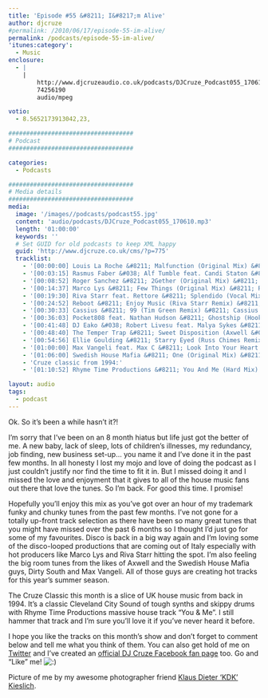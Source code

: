 ```yaml
---
title: 'Episode #55 &#8211; I&#8217;m Alive'
author: djcruze
#permalink: /2010/06/17/episode-55-im-alive/
permalink: /podcasts/episode-55-im-alive/
'itunes:category':
  - Music
enclosure:
  - |
    |
        http://www.djcruzeaudio.co.uk/podcasts/DJCruze_Podcast055_170610.mp3
        74256190
        audio/mpeg

votio:
  - 8.5652173913042,23,

###################################
# Podcast
###################################

categories:
  - Podcasts

###################################
# Media details
###################################
media:
  image: '/images//podcasts/podcast55.jpg'
  content: 'audio/podcasts/DJCruze_Podcast055_170610.mp3'
  length: '01:00:00'
  keywords: ''
  # Set GUID for old podcasts to keep XML happy
  guid: 'http://www.djcruze.co.uk/cms/?p=775'
  tracklist:
    - '[00:00:00] Louis La Roche &#8211; Malfunction (Original Mix) &#8211; Ever After'
    - '[00:03:15] Rasmus Faber &#038; Alf Tumble feat. Candi Staton &#8211; Wilder Side (Original Mix) &#8211; Defected'
    - '[00:08:52] Roger Sanchez &#8211; 2Gether (Original Mix) &#8211; Stealth Records'
    - '[00:14:37] Marco Lys &#8211; Few Things (Original Mix) &#8211; Rising Music'
    - '[00:19:30] Riva Starr feat. Rettore &#8211; Splendido (Vocal Mix) &#8211; Snatch! Records'
    - '[00:24:52] Reboot &#8211; Enjoy Music (Riva Starr Remix) &#8211; Defected'
    - '[00:30:33] Cassius &#8211; 99 (Tim Green Remix) &#8211; Cassius Records'
    - '[00:36:03] Pocket808 feat. Nathan Hudson &#8211; Ghostship (Hook N Sling Remix) &#8211; Hussle Recordings'
    - '[00:41:48] DJ Eako &#038; Robert Livesu feat. Malya Sykes &#8211; Shine On (Eako &#038; Livesu Steel Mix) &#8211; CR2 Records'
    - '[00:48:40] The Temper Trap &#8211; Sweet Disposition (Axwell &#038; Dirty South Remix) &#8211; Infectious Records'
    - '[00:54:56] Ellie Goulding &#8211; Starry Eyed (Russ Chimes Remix) &#8211; Polydor / Cassius &#8211; The Sound Of Violence (Acapella)'
    - '[01:00:00] Max Vangeli feat. Max C &#8211; Look Into Your Heart (Original Mix) &#8211; U-Boot'
    - '[01:06:00] Swedish House Mafia &#8211; One (Original Mix) &#8211; SHM'
    - 'Cruze classic from 1994:'
    - '[01:10:52] Rhyme Time Productions &#8211; You And Me (Hard Mix) &#8211; Cleveland City Records'

layout: audio
tags:
  - podcast
---
```


Ok. So it&#8217;s been a while hasn&#8217;t it?!

I&#8217;m sorry that I&#8217;ve been on an 8 month hiatus but life just got the better of me. A new baby, lack of sleep, lots of children&#8217;s illnesses, my redundancy, job finding, new business set-up&#8230; you name it and I&#8217;ve done it in the past few months. In all honesty I lost my mojo and love of doing the podcast as I just couldn&#8217;t justify nor find the time to fit it in. But I missed doing it and I missed the love and enjoyment that it gives to all of the house music fans out there that love the tunes. So I&#8217;m back. For good this time. I promise!

Hopefully you&#8217;ll enjoy this mix as you&#8217;ve got over an hour of my trademark funky and chunky tunes from the past few months. I&#8217;ve not gone for a totally up-front track selection as there have been so many great tunes that you might have missed over the past 6 months so I thought I&#8217;d just go for some of my favourites. Disco is back in a big way again and I&#8217;m loving some of the disco-looped productions that are coming out of Italy especially with hot producers like Marco Lys and Riva Starr hitting the spot. I&#8217;m also feeling the big room tunes from the likes of Axwell and the Swedish House Mafia guys, Dirty South and Max Vangeli. All of those guys are creating hot tracks for this year&#8217;s summer season.

The Cruze Classic this month is a slice of UK house music from back in 1994. It&#8217;s a classic Cleveland City Sound of tough synths and skippy drums with Rhyme Time Productions massive house track &#8220;You &#038; Me&#8221;. I still hammer that track and I&#8217;m sure you&#8217;ll love it if you&#8217;ve never heard it before.

I hope you like the tracks on this month&#8217;s show and don&#8217;t forget to comment below and tell me what you think of them. You can also get hold of me on [Twitter][2] and I&#8217;ve created an [official DJ Cruze Facebook fan page][3] too. Go and &#8220;Like&#8221; me! <img src="http://www.djcruze.co.uk/cms/wp-includes/images/smilies/icon_smile.gif" alt=":)" class="wp-smiley" />

Picture of me by my awesome photographer friend [Klaus Dieter &#8216;KDK&#8217; Kieslich][6].

[1]: http://www.djcruze.co.uk/cms/wp-content/uploads/2010/06/podcast55.jpg
[2]: http://twitter.com/djcruze
[3]: http://www.facebook.com/housedjcruze
[4]: http://www.djcruze.co.uk/cms/wp-content/DownloadButton.gif
[5]: http://www.djcruzeaudio.co.uk/podcasts/DJCruze_Podcast055_170610.mp3
[6]: http://www.facebook.com/kdk74FOTO
